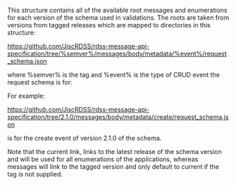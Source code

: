 This structure contains all of the available root messages and enumerations for each version of the schema used in 
validations. The roots are taken from versions from tagged releases which are mapped to directories in this structure:

https://github.com/JiscRDSS/rdss-message-api-specification/tree/%semver%/messages/body/metadata/%event%/request_schema.json

where %semver% is the tag and %event% is the type of CRUD event the request schema is for:

For example:

https://github.com/JiscRDSS/rdss-message-api-specification/tree/2.1.0/messages/body/metadata/create/request_schema.json

is for the create event of version 2.1.0 of the schema.

Note that the current link, links to the latest release of the schema version and will be used for all enumerations
of the applications, whereas messages will link to the tagged version and only default to current if the tag is not
supplied.